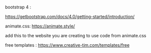 bootstrap 4 :

https://getbootstrap.com/docs/4.0/getting-started/introduction/

animate.css:
https://animate.style/

add this to the website you are creating to use code from animate.css

<head>
  <link
    rel="stylesheet"
    href="https://cdnjs.cloudflare.com/ajax/libs/animate.css/4.0.0/animate.min.css"
  />
</head>

free templates :
  https://www.creative-tim.com/templates/free
  

